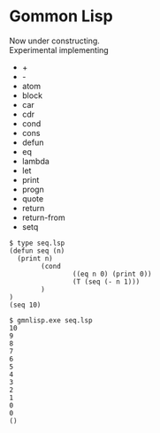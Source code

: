 Gommon Lisp
===========

Now under constructing.  
Experimental implementing

- \+
- \-
- atom
- block
- car
- cdr
- cond
- cons
- defun
- eq
- lambda
- let
- print
- progn
- quote
- return
- return-from
- setq

```
$ type seq.lsp
(defun seq (n)
  (print n)
        (cond
                ((eq n 0) (print 0))
                (T (seq (- n 1)))
        )
)
(seq 10)

$ gmnlisp.exe seq.lsp
10
9
8
7
6
5
4
3
2
1
0
0
()
```
